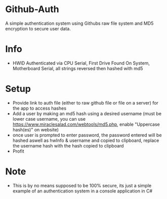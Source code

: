 # Github-Auth

A simple authentication system using Githubs raw file system and MD5 encryption to secure user data.

# Info
- HWID Authenticated via CPU Serial, First Drive Found On System, Motherboard Serial, all strings reversed then hashed with md5

# Setup
- Provide link to auth file (either to raw github file or file on a server) for the app to access hashes
- Add a user by making an md5 hash using a desired username (must be lower case username, you can use https://www.miraclesalad.com/webtools/md5.php, enable "Uppercase hash(es)" on website)
- once user is prompted to enter password, the password entered will be hashed aswell as hwInfo & username and copied to clipboard, replace the username hash with the hash copied to clipboard
- Profit


# Note
- This is by no means supposed to be 100% secure, its just a simple example of an authentication system in a console application in C#
